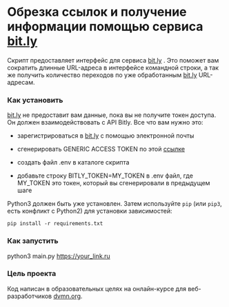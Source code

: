 # Обрезка ссылок  и получение информации помощью сервиса [bit.ly](https://bitly.com)

Скрипт предоставляет интерфейс для сервиса [bit.ly](https://bitly.com) . Это поможет вам сократить длинные URL-адреса в интерфейсе командной строки, а так же получить количество переходов по уже обработанным [bit.ly](https://bitly.com) URL-адресам.

### Как установить

 [bit.ly](https://bitly.com) не предоставит вам данные, пока вы не получите токен доступа. Он должен взаимодействовать с API Bitly. Все что вам нужно это:

- зарегистрироваться в [bit.ly](https://bitly.com) с помощью электронной почты

- сгенерировать GENERIC ACCESS TOKEN по этой [ссылке](https://bitly.com/a/oauth_apps)

- создать файл .env  в каталоге скрипта
    
- добавьте  строку BITLY_TOKEN=MY_TOKEN в .env файл, где MY_TOKEN  это токен, который вы сгенерировали в предыдущем шаге



Python3 должен быть уже установлен. 
Затем используйте `pip` (или `pip3`, есть конфликт с Python2) для установки зависимостей:
```
pip install -r requirements.txt
```

### Как запустить

python3 main.py https://your_link.ru 

### Цель проекта

Код написан в образовательных целях на онлайн-курсе для веб-разработчиков [dvmn.org](https://dvmn.org/).


